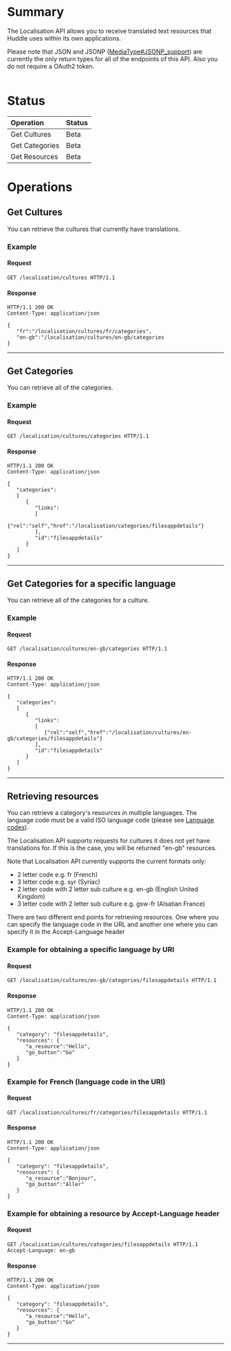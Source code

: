 # Summary #

The Localisation API allows you to receive translated text resources that Huddle uses within its own applications.

Please note that JSON and JSONP ([MediaType#JSONP\_support](MediaType#JSONP_support)) are currently the only return types for all of the endpoints of this API. Also you do not require a OAuth2 token.

|  |
|:-|

# Status #
| **Operation** | **Status** |
|:--------------|:-----------|
|Get Cultures   |Beta        |
|Get Categories |Beta        |
|Get Resources  |Beta        |

# Operations #

## Get Cultures ##

You can retrieve the cultures that currently have translations.

### Example ###

#### Request ####
```
GET /localisation/cultures HTTP/1.1
```

#### Response ####
```
HTTP/1.1 200 OK
Content-Type: application/json
```
```
{
   "fr":"/localisation/cultures/fr/categories",
   "en-gb":"/localisation/cultures/en-gb/categories
}
```


---

## Get Categories ##

You can retrieve all of the categories.

### Example ###

#### Request ####
```
GET /localisation/cultures/categories HTTP/1.1
```

#### Response ####
```
HTTP/1.1 200 OK
Content-Type: application/json
```
```
{
   "categories":
   [
      {
         "links":
         [
            {"rel":"self","href":"/localisation/categories/filesappdetails"}
         ],
         "id":"filesappdetails"
      }
   ]
}
```

---


## Get Categories for a specific language ##

You can retrieve all of the categories for a culture.

### Example ###

#### Request ####
```
GET /localisation/cultures/en-gb/categories HTTP/1.1
```

#### Response ####
```
HTTP/1.1 200 OK
Content-Type: application/json
```
```
{
   "categories":
   [
      {
         "links":
         [
            {"rel":"self","href":"/localisation/cultures/en-gb/categories/filesappdetails"}
         ],
         "id":"filesappdetails"
      }
   ]
}
```

---

## Retrieving resources ##

You can retrieve a category's resources in multiple languages.  The language code must be a valid ISO language code (please see [Language codes](http://msdn.microsoft.com/en-gb/goglobal/bb896001.aspx)).

The Localisation API supports requests for cultures it does not yet have translations for.  If this is the case, you will be returned "en-gb" resources.

Note that Localisation API currently supports the current formats only:

  * 2 letter code e.g. fr (French)
  * 3 letter code e.g. syr (Syriac‎)
  * 2 letter code with 2 letter sub culture e.g. en-gb (English United Kingdom)
  * 3 letter code with 2 letter sub culture e.g. gsw-fr (Alsatian France)


There are two different end points for retrieving resources. One where you can specify the language code in the URL and another one where you can specify it in the Accept-Language header

### Example for obtaining a specific language by URI ###

#### Request ####
```
GET /localisation/cultures/en-gb/categories/filesappdetails HTTP/1.1
```

#### Response ####
```
HTTP/1.1 200 OK
Content-Type: application/json
```
```
{ 
   "category": "filesappdetails",
   "resources": {
      "a_resource":"Hello",
      "go_button":"Go"
   }
}
```

### Example for French (language code in the URI) ###

#### Request ####
```
GET /localisation/cultures/fr/categories/filesappdetails HTTP/1.1
```

#### Response ####
```
HTTP/1.1 200 OK
Content-Type: application/json
```
```
{ 
   "category": "filesappdetails",
   "resources": {
      "a_resource":"Bonjour",
      "go_button":"Aller"
   }
}
```

### Example for obtaining a resource by Accept-Language header ###

#### Request ####
```
GET /localisation/cultures/categories/filesappdetails HTTP/1.1
Accept-Language: en-gb
```

#### Response ####
```
HTTP/1.1 200 OK
Content-Type: application/json
```
```
{ 
   "category": "filesappdetails",
   "resources": {
      "a_resource":"Hello",
      "go_button":"Go"
   }
}
```



---
